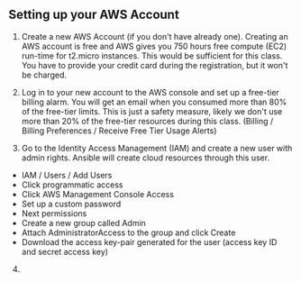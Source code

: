 ## Setting up your AWS Account

1. Create a new AWS Account (if you don't have already one). Creating an AWS account is free and AWS gives you 750 hours free compute (EC2) run-time for t2.micro instances. This would be sufficient for this class. You have to provide your credit card during the registration, but it won't be charged.

2. Log in to your new account to the AWS console and set up a free-tier billing alarm. You will get an email when you consumed more than 80% of the free-tier limits. This is just a safety measure, likely we don't use more than 20% of the free-tier resources during this class. (Billing / Billing Preferences / Receive Free Tier Usage Alerts)
  
3. Go to the Identity Access Management (IAM) and create a new user with admin rights. Ansible will create cloud resources through this user.

  - IAM / Users / Add Users
  - Click programmatic access
  - Click AWS Management Console Access
  - Set up a custom password
  - Next permissions
  - Create a new group called Admin
  - Attach AdministratorAccess to the group and click Create
  - Download the access key-pair generated for the user (access key ID and secret access key)
  
4. 

